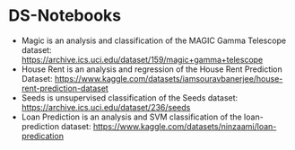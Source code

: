 # DS-Notebooks
- Magic is an analysis and classification of the MAGIC Gamma Telescope dataset: https://archive.ics.uci.edu/dataset/159/magic+gamma+telescope
- House Rent is an analysis and regression of the House Rent Prediction Dataset: https://www.kaggle.com/datasets/iamsouravbanerjee/house-rent-prediction-dataset
- Seeds is unsupervised classification of the Seeds dataset: https://archive.ics.uci.edu/dataset/236/seeds
- Loan Prediction is an analysis and SVM classification of the loan-prediction dataset: https://www.kaggle.com/datasets/ninzaami/loan-predication